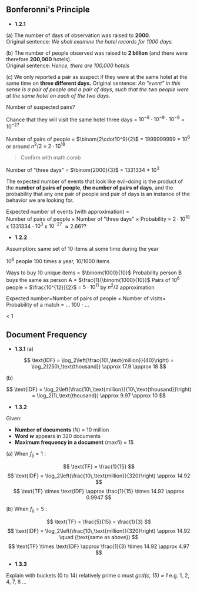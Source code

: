 ## Bonferonni's Principle

- **1.2.1**

(a) The number of days of observation was raised to **2000**.  
Original sentence: *We shall examine the hotel records for 1000 days.*

(b) The number of people observed was raised to **2 billion** (and there were  
therefore **200,000** hotels).  
Original sentence: *Hence, there are 100,000 hotels*

(c) We only reported a pair as suspect if they were at the same hotel at the  
same time on **three different days.**
Original sentence: *An “event”  in this sense is a pair of people and a pair of days, such that the two people were at the same hotel on each of the two days.*

Number of suspected pairs?

Chance that they will visit the same hotel three days = $10^{-9}\cdot 10^{-9} \cdot 10^{-9}$ = $10^{-27}$

Number of pairs of people = $\binom{2\cdot10^9}{2}$ = 1999999999 * $10^6$ or around $n^2/2$ = $2\cdot10^{18}$
> Confirm with math.comb

Number of "three days" = $\binom{2000}{3}$ = 1331334 * $10^3$  

The expected number of events that look like evil-doing is the product of the **number of pairs of people**, **the number of pairs of days**, and the probability that any one pair of people and pair of days  is an instance of the behavior we are looking for.

Expected number of events (with approximation) = Number of pairs of people × Number of "three days" × Probability = $2\cdot10^{18}$ x 1331334 $\cdot$ $10^3$  x $10^{-27}$
$\approx 2.66??$

- **1.2.2**

Assumption: same set of 10 items at some time during the year

$10^6$ people
100 times a year,  10/1000 items

Ways to buy 10 unique items = $\binom{1000}{10}$
Probability person B buys the same as person A = $\frac{1}{\binom{1000}{10}}$
Pairs of $10^6$ people = $\frac{10^{12}}{2}$  = $5\cdot 10^{11}$ by  $n^2 / 2$ approximation

Expected number=Number of pairs of people × Number of visits× Probability of a match = ... 100 $\cdot$ ...

< 1
## Document Frequency

- **1.3.1**
(a)

$$
\text{IDF} = \log_2\left(\frac{10\,\text{million}}{40}\right) = \log_2(250\,\text{thousand}) \approx 17.9 \approx 18
$$

(b)

$$
\text{IDF} = \log_2\left(\frac{10\,\text{million}}{10\,\text{thousand}}\right) = \log_2(1\,\text{thousand}) \approx 9.97 \approx 10
$$

- **1.3.2**

Given:
- **Number of documents** ($N$) = 10 million
- **Word $w$** appears in 320 documents
- **Maximum frequency in a document** ($\text{maxfi}$) = 15

(a) When $f_{ij} = 1$ :

$$
\text{TF} = \frac{1}{15}
$$
$$
\text{IDF} = \log_2\left(\frac{10\,\text{million}}{320}\right) \approx 14.92
$$
$$
\text{TF} \times \text{IDF} \approx \frac{1}{15} \times 14.92 \approx 0.9947
$$

(b) When $f_{ij} = 5$ :

$$
\text{TF} = \frac{5}{15} = \frac{1}{3}
$$
$$
\text{IDF} = \log_2\left(\frac{10\,\text{million}}{320}\right) \approx 14.92 \quad (\text{same as above})
$$
$$
\text{TF} \times \text{IDF} \approx \frac{1}{3} \times 14.92 \approx 4.97
$$

- **1.3.3**

Explain with buckets (0 to 14)
relatively prime c
must *gcd(c, 15) = 1*
e.g. 1, 2, 4, 7, 8 ...


